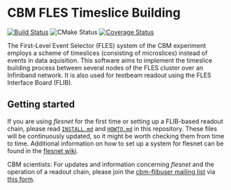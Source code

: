 CBM FLES Timeslice Building
===========================
[![Build Status](https://travis-ci.org/cbm-fles/flesnet.svg?branch=master)](https://travis-ci.org/cbm-fles/flesnet)
![CMake Status](https://github.com/cbm-fles/flesnet/workflows/CMake/badge.svg)
[![Coverage Status](https://coveralls.io/repos/github/cbm-fles/flesnet/badge.svg?branch=master)](https://coveralls.io/github/cbm-fles/flesnet?branch=master)

The First-Level Event Selector (FLES) system of the CBM experiment employs a
scheme of timeslices (consisting of microslices) instead of events in data
aquisition. This software aims to implement the timeslice building process
between several nodes of the FLES cluster over an Infiniband network. It is
also used for testbeam readout using the FLES Interface Board (FLIB).


Getting started
---------------

If you are using *flesnet* for the first time or setting up a FLIB-based
readout chain, please read [`INSTALL.md`](INSTALL.md) and
[`HOWTO.md`](HOWTO.md) in this repository. These files will be continuously
updated, so it might be worth checking them from time to time. Additional
information on how to set up a system for flesnet can be found in the
[flesnet wiki][flesnet-wiki].

CBM scientists: For updates and information concerning *flesnet* and the
operation of a readout chain, please join the
[cbm-flibuser mailing list][flibuser-list] via [this form][list-membership].

[flesnet-wiki]: https://github.com/cbm-fles/flesnet/wiki
[flibuser-list]: https://www-cbm.gsi.de/cbmcdb/display.cgi?obj=grup;view=show;gid=31
[list-membership]: https://www-cbm.gsi.de/cbmcdb/modpers.cgi?view=grup
